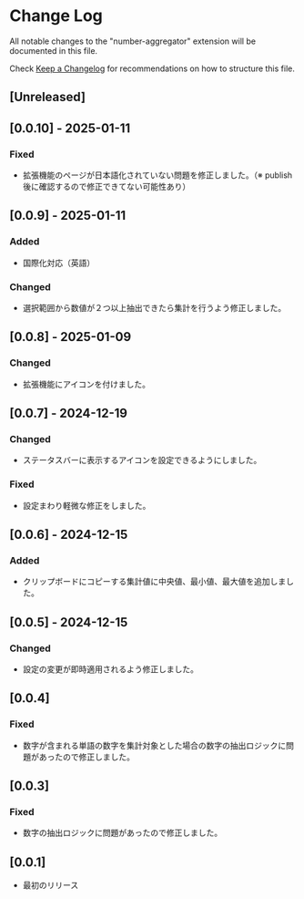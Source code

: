# Change Log

All notable changes to the "number-aggregator" extension will be documented in this file.

Check [Keep a Changelog](http://keepachangelog.com/) for recommendations on how to structure this file.

## [Unreleased]

## [0.0.10] - 2025-01-11

### Fixed

- 拡張機能のページが日本語化されていない問題を修正しました。（※ publish 後に確認するので修正できてない可能性あり）

## [0.0.9] - 2025-01-11

### Added

- 国際化対応（英語）

### Changed

- 選択範囲から数値が２つ以上抽出できたら集計を行うよう修正しました。

## [0.0.8] - 2025-01-09

### Changed

- 拡張機能にアイコンを付けました。

## [0.0.7] - 2024-12-19

### Changed

- ステータスバーに表示するアイコンを設定できるようにしました。

### Fixed

- 設定まわり軽微な修正をしました。

## [0.0.6] - 2024-12-15

### Added

- クリップボードにコピーする集計値に中央値、最小値、最大値を追加しました。

## [0.0.5] - 2024-12-15

### Changed

- 設定の変更が即時適用されるよう修正しました。

## [0.0.4]

### Fixed

- 数字が含まれる単語の数字を集計対象とした場合の数字の抽出ロジックに問題があったので修正しました。

## [0.0.3]

### Fixed

- 数字の抽出ロジックに問題があったので修正しました。

## [0.0.1]

- 最初のリリース
